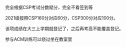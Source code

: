 完全根据CSP考试分数赋分，完全不看签到等

2021级按照CSP160分对应60分，CSP300分对应100分。

该项成绩在大三上学期就登记了，之后再考高不能覆盖登记。

参与ACM训练可以绕过坐在教室里